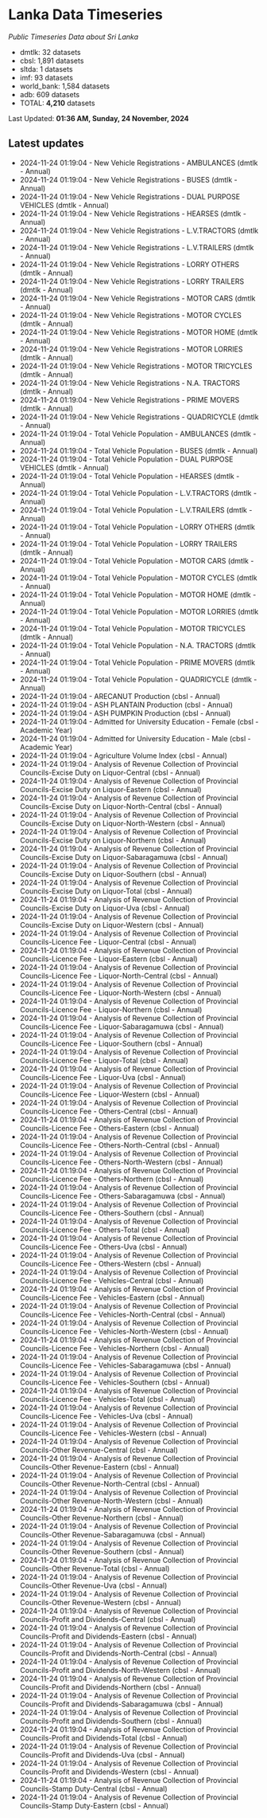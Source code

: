 # Lanka Data Timeseries
*Public Timeseries Data about Sri Lanka*

* dmtlk: 32 datasets
* cbsl: 1,891 datasets
* sltda: 1 datasets
* imf: 93 datasets
* world_bank: 1,584 datasets
* adb: 609 datasets
* TOTAL: **4,210** datasets

Last Updated: **01:36 AM, Sunday, 24 November, 2024**

## Latest updates

* 2024-11-24 01:19:04 - New Vehicle Registrations - AMBULANCES (dmtlk - Annual)
* 2024-11-24 01:19:04 - New Vehicle Registrations - BUSES (dmtlk - Annual)
* 2024-11-24 01:19:04 - New Vehicle Registrations - DUAL PURPOSE VEHICLES (dmtlk - Annual)
* 2024-11-24 01:19:04 - New Vehicle Registrations - HEARSES (dmtlk - Annual)
* 2024-11-24 01:19:04 - New Vehicle Registrations - L.V.TRACTORS (dmtlk - Annual)
* 2024-11-24 01:19:04 - New Vehicle Registrations - L.V.TRAILERS (dmtlk - Annual)
* 2024-11-24 01:19:04 - New Vehicle Registrations - LORRY OTHERS (dmtlk - Annual)
* 2024-11-24 01:19:04 - New Vehicle Registrations - LORRY TRAILERS (dmtlk - Annual)
* 2024-11-24 01:19:04 - New Vehicle Registrations - MOTOR CARS (dmtlk - Annual)
* 2024-11-24 01:19:04 - New Vehicle Registrations - MOTOR CYCLES (dmtlk - Annual)
* 2024-11-24 01:19:04 - New Vehicle Registrations - MOTOR HOME (dmtlk - Annual)
* 2024-11-24 01:19:04 - New Vehicle Registrations - MOTOR LORRIES (dmtlk - Annual)
* 2024-11-24 01:19:04 - New Vehicle Registrations - MOTOR TRICYCLES (dmtlk - Annual)
* 2024-11-24 01:19:04 - New Vehicle Registrations - N.A. TRACTORS (dmtlk - Annual)
* 2024-11-24 01:19:04 - New Vehicle Registrations - PRIME MOVERS (dmtlk - Annual)
* 2024-11-24 01:19:04 - New Vehicle Registrations - QUADRICYCLE (dmtlk - Annual)
* 2024-11-24 01:19:04 - Total Vehicle Population - AMBULANCES (dmtlk - Annual)
* 2024-11-24 01:19:04 - Total Vehicle Population - BUSES (dmtlk - Annual)
* 2024-11-24 01:19:04 - Total Vehicle Population - DUAL PURPOSE VEHICLES (dmtlk - Annual)
* 2024-11-24 01:19:04 - Total Vehicle Population - HEARSES (dmtlk - Annual)
* 2024-11-24 01:19:04 - Total Vehicle Population - L.V.TRACTORS (dmtlk - Annual)
* 2024-11-24 01:19:04 - Total Vehicle Population - L.V.TRAILERS (dmtlk - Annual)
* 2024-11-24 01:19:04 - Total Vehicle Population - LORRY OTHERS (dmtlk - Annual)
* 2024-11-24 01:19:04 - Total Vehicle Population - LORRY TRAILERS (dmtlk - Annual)
* 2024-11-24 01:19:04 - Total Vehicle Population - MOTOR CARS (dmtlk - Annual)
* 2024-11-24 01:19:04 - Total Vehicle Population - MOTOR CYCLES (dmtlk - Annual)
* 2024-11-24 01:19:04 - Total Vehicle Population - MOTOR HOME (dmtlk - Annual)
* 2024-11-24 01:19:04 - Total Vehicle Population - MOTOR LORRIES (dmtlk - Annual)
* 2024-11-24 01:19:04 - Total Vehicle Population - MOTOR TRICYCLES (dmtlk - Annual)
* 2024-11-24 01:19:04 - Total Vehicle Population - N.A. TRACTORS (dmtlk - Annual)
* 2024-11-24 01:19:04 - Total Vehicle Population - PRIME MOVERS (dmtlk - Annual)
* 2024-11-24 01:19:04 - Total Vehicle Population - QUADRICYCLE (dmtlk - Annual)
* 2024-11-24 01:19:04 - ARECANUT Production (cbsl - Annual)
* 2024-11-24 01:19:04 - ASH PLANTAIN Production (cbsl - Annual)
* 2024-11-24 01:19:04 - ASH PUMPKIN Production (cbsl - Annual)
* 2024-11-24 01:19:04 - Admitted for University Education - Female (cbsl - Academic Year)
* 2024-11-24 01:19:04 - Admitted for University Education - Male (cbsl - Academic Year)
* 2024-11-24 01:19:04 - Agriculture Volume Index (cbsl - Annual)
* 2024-11-24 01:19:04 - Analysis of Revenue Collection of Provincial Councils-Excise Duty on Liquor-Central (cbsl - Annual)
* 2024-11-24 01:19:04 - Analysis of Revenue Collection of Provincial Councils-Excise Duty on Liquor-Eastern (cbsl - Annual)
* 2024-11-24 01:19:04 - Analysis of Revenue Collection of Provincial Councils-Excise Duty on Liquor-North-Central (cbsl - Annual)
* 2024-11-24 01:19:04 - Analysis of Revenue Collection of Provincial Councils-Excise Duty on Liquor-North-Western (cbsl - Annual)
* 2024-11-24 01:19:04 - Analysis of Revenue Collection of Provincial Councils-Excise Duty on Liquor-Northern (cbsl - Annual)
* 2024-11-24 01:19:04 - Analysis of Revenue Collection of Provincial Councils-Excise Duty on Liquor-Sabaragamuwa (cbsl - Annual)
* 2024-11-24 01:19:04 - Analysis of Revenue Collection of Provincial Councils-Excise Duty on Liquor-Southern (cbsl - Annual)
* 2024-11-24 01:19:04 - Analysis of Revenue Collection of Provincial Councils-Excise Duty on Liquor-Total (cbsl - Annual)
* 2024-11-24 01:19:04 - Analysis of Revenue Collection of Provincial Councils-Excise Duty on Liquor-Uva (cbsl - Annual)
* 2024-11-24 01:19:04 - Analysis of Revenue Collection of Provincial Councils-Excise Duty on Liquor-Western (cbsl - Annual)
* 2024-11-24 01:19:04 - Analysis of Revenue Collection of Provincial Councils-Licence Fee - Liquor-Central (cbsl - Annual)
* 2024-11-24 01:19:04 - Analysis of Revenue Collection of Provincial Councils-Licence Fee - Liquor-Eastern (cbsl - Annual)
* 2024-11-24 01:19:04 - Analysis of Revenue Collection of Provincial Councils-Licence Fee - Liquor-North-Central (cbsl - Annual)
* 2024-11-24 01:19:04 - Analysis of Revenue Collection of Provincial Councils-Licence Fee - Liquor-North-Western (cbsl - Annual)
* 2024-11-24 01:19:04 - Analysis of Revenue Collection of Provincial Councils-Licence Fee - Liquor-Northern (cbsl - Annual)
* 2024-11-24 01:19:04 - Analysis of Revenue Collection of Provincial Councils-Licence Fee - Liquor-Sabaragamuwa (cbsl - Annual)
* 2024-11-24 01:19:04 - Analysis of Revenue Collection of Provincial Councils-Licence Fee - Liquor-Southern (cbsl - Annual)
* 2024-11-24 01:19:04 - Analysis of Revenue Collection of Provincial Councils-Licence Fee - Liquor-Total (cbsl - Annual)
* 2024-11-24 01:19:04 - Analysis of Revenue Collection of Provincial Councils-Licence Fee - Liquor-Uva (cbsl - Annual)
* 2024-11-24 01:19:04 - Analysis of Revenue Collection of Provincial Councils-Licence Fee - Liquor-Western (cbsl - Annual)
* 2024-11-24 01:19:04 - Analysis of Revenue Collection of Provincial Councils-Licence Fee - Others-Central (cbsl - Annual)
* 2024-11-24 01:19:04 - Analysis of Revenue Collection of Provincial Councils-Licence Fee - Others-Eastern (cbsl - Annual)
* 2024-11-24 01:19:04 - Analysis of Revenue Collection of Provincial Councils-Licence Fee - Others-North-Central (cbsl - Annual)
* 2024-11-24 01:19:04 - Analysis of Revenue Collection of Provincial Councils-Licence Fee - Others-North-Western (cbsl - Annual)
* 2024-11-24 01:19:04 - Analysis of Revenue Collection of Provincial Councils-Licence Fee - Others-Northern (cbsl - Annual)
* 2024-11-24 01:19:04 - Analysis of Revenue Collection of Provincial Councils-Licence Fee - Others-Sabaragamuwa (cbsl - Annual)
* 2024-11-24 01:19:04 - Analysis of Revenue Collection of Provincial Councils-Licence Fee - Others-Southern (cbsl - Annual)
* 2024-11-24 01:19:04 - Analysis of Revenue Collection of Provincial Councils-Licence Fee - Others-Total (cbsl - Annual)
* 2024-11-24 01:19:04 - Analysis of Revenue Collection of Provincial Councils-Licence Fee - Others-Uva (cbsl - Annual)
* 2024-11-24 01:19:04 - Analysis of Revenue Collection of Provincial Councils-Licence Fee - Others-Western (cbsl - Annual)
* 2024-11-24 01:19:04 - Analysis of Revenue Collection of Provincial Councils-Licence Fee - Vehicles-Central (cbsl - Annual)
* 2024-11-24 01:19:04 - Analysis of Revenue Collection of Provincial Councils-Licence Fee - Vehicles-Eastern (cbsl - Annual)
* 2024-11-24 01:19:04 - Analysis of Revenue Collection of Provincial Councils-Licence Fee - Vehicles-North-Central (cbsl - Annual)
* 2024-11-24 01:19:04 - Analysis of Revenue Collection of Provincial Councils-Licence Fee - Vehicles-North-Western (cbsl - Annual)
* 2024-11-24 01:19:04 - Analysis of Revenue Collection of Provincial Councils-Licence Fee - Vehicles-Northern (cbsl - Annual)
* 2024-11-24 01:19:04 - Analysis of Revenue Collection of Provincial Councils-Licence Fee - Vehicles-Sabaragamuwa (cbsl - Annual)
* 2024-11-24 01:19:04 - Analysis of Revenue Collection of Provincial Councils-Licence Fee - Vehicles-Southern (cbsl - Annual)
* 2024-11-24 01:19:04 - Analysis of Revenue Collection of Provincial Councils-Licence Fee - Vehicles-Total (cbsl - Annual)
* 2024-11-24 01:19:04 - Analysis of Revenue Collection of Provincial Councils-Licence Fee - Vehicles-Uva (cbsl - Annual)
* 2024-11-24 01:19:04 - Analysis of Revenue Collection of Provincial Councils-Licence Fee - Vehicles-Western (cbsl - Annual)
* 2024-11-24 01:19:04 - Analysis of Revenue Collection of Provincial Councils-Other Revenue-Central (cbsl - Annual)
* 2024-11-24 01:19:04 - Analysis of Revenue Collection of Provincial Councils-Other Revenue-Eastern (cbsl - Annual)
* 2024-11-24 01:19:04 - Analysis of Revenue Collection of Provincial Councils-Other Revenue-North-Central (cbsl - Annual)
* 2024-11-24 01:19:04 - Analysis of Revenue Collection of Provincial Councils-Other Revenue-North-Western (cbsl - Annual)
* 2024-11-24 01:19:04 - Analysis of Revenue Collection of Provincial Councils-Other Revenue-Northern (cbsl - Annual)
* 2024-11-24 01:19:04 - Analysis of Revenue Collection of Provincial Councils-Other Revenue-Sabaragamuwa (cbsl - Annual)
* 2024-11-24 01:19:04 - Analysis of Revenue Collection of Provincial Councils-Other Revenue-Southern (cbsl - Annual)
* 2024-11-24 01:19:04 - Analysis of Revenue Collection of Provincial Councils-Other Revenue-Total (cbsl - Annual)
* 2024-11-24 01:19:04 - Analysis of Revenue Collection of Provincial Councils-Other Revenue-Uva (cbsl - Annual)
* 2024-11-24 01:19:04 - Analysis of Revenue Collection of Provincial Councils-Other Revenue-Western (cbsl - Annual)
* 2024-11-24 01:19:04 - Analysis of Revenue Collection of Provincial Councils-Profit and Dividends-Central (cbsl - Annual)
* 2024-11-24 01:19:04 - Analysis of Revenue Collection of Provincial Councils-Profit and Dividends-Eastern (cbsl - Annual)
* 2024-11-24 01:19:04 - Analysis of Revenue Collection of Provincial Councils-Profit and Dividends-North-Central (cbsl - Annual)
* 2024-11-24 01:19:04 - Analysis of Revenue Collection of Provincial Councils-Profit and Dividends-North-Western (cbsl - Annual)
* 2024-11-24 01:19:04 - Analysis of Revenue Collection of Provincial Councils-Profit and Dividends-Northern (cbsl - Annual)
* 2024-11-24 01:19:04 - Analysis of Revenue Collection of Provincial Councils-Profit and Dividends-Sabaragamuwa (cbsl - Annual)
* 2024-11-24 01:19:04 - Analysis of Revenue Collection of Provincial Councils-Profit and Dividends-Southern (cbsl - Annual)
* 2024-11-24 01:19:04 - Analysis of Revenue Collection of Provincial Councils-Profit and Dividends-Total (cbsl - Annual)
* 2024-11-24 01:19:04 - Analysis of Revenue Collection of Provincial Councils-Profit and Dividends-Uva (cbsl - Annual)
* 2024-11-24 01:19:04 - Analysis of Revenue Collection of Provincial Councils-Profit and Dividends-Western (cbsl - Annual)
* 2024-11-24 01:19:04 - Analysis of Revenue Collection of Provincial Councils-Stamp Duty-Central (cbsl - Annual)
* 2024-11-24 01:19:04 - Analysis of Revenue Collection of Provincial Councils-Stamp Duty-Eastern (cbsl - Annual)